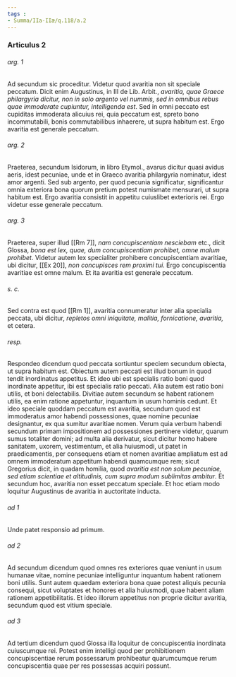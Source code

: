 ```yaml
---
tags : 
- Summa/IIa-IIæ/q.118/a.2
---
```


### Articulus 2

###### arg. 1
Ad secundum sic proceditur. Videtur quod avaritia non sit speciale peccatum. Dicit enim Augustinus, in III de Lib. Arbit., *avaritia, quae Graece philargyria dicitur, non in solo argento vel nummis, sed in omnibus rebus quae immoderate cupiuntur, intelligenda est*. Sed in omni peccato est cupiditas immoderata alicuius rei, quia peccatum est, spreto bono incommutabili, bonis commutabilibus inhaerere, ut supra habitum est. Ergo avaritia est generale peccatum.

###### arg. 2
Praeterea, secundum Isidorum, in libro Etymol., avarus dicitur quasi avidus aeris, idest pecuniae, unde et in Graeco avaritia philargyria nominatur, idest amor argenti. Sed sub argento, per quod pecunia significatur, significantur omnia exteriora bona quorum pretium potest numismate mensurari, ut supra habitum est. Ergo avaritia consistit in appetitu cuiuslibet exterioris rei. Ergo videtur esse generale peccatum.

###### arg. 3
Praeterea, super illud [[Rm 7]], *nam concupiscentiam nesciebam* etc., dicit Glossa, *bona est lex, quae, dum concupiscentiam prohibet, omne malum prohibet*. Videtur autem lex specialiter prohibere concupiscentiam avaritiae, ubi dicitur, [[Ex 20]], *non concupisces rem proximi tui*. Ergo concupiscentia avaritiae est omne malum. Et ita avaritia est generale peccatum.

###### s. c.
Sed contra est quod [[Rm 1]], avaritia connumeratur inter alia specialia peccata, ubi dicitur, *repletos omni iniquitate, malitia, fornicatione, avaritia,* et cetera.

###### resp.
Respondeo dicendum quod peccata sortiuntur speciem secundum obiecta, ut supra habitum est. Obiectum autem peccati est illud bonum in quod tendit inordinatus appetitus. Et ideo ubi est specialis ratio boni quod inordinate appetitur, ibi est specialis ratio peccati. Alia autem est ratio boni utilis, et boni delectabilis. Divitiae autem secundum se habent rationem utilis, ea enim ratione appetuntur, inquantum in usum hominis cedunt. Et ideo speciale quoddam peccatum est avaritia, secundum quod est immoderatus amor habendi possessiones, quae nomine pecuniae designantur, ex qua sumitur avaritiae nomen. Verum quia verbum habendi secundum primam impositionem ad possessiones pertinere videtur, quarum sumus totaliter domini; ad multa alia derivatur, sicut dicitur homo habere sanitatem, uxorem, vestimentum, et alia huiusmodi, ut patet in praedicamentis, per consequens etiam et nomen avaritiae ampliatum est ad omnem immoderatum appetitum habendi quamcumque rem; sicut Gregorius dicit, in quadam homilia, quod *avaritia est non solum pecuniae, sed etiam scientiae et altitudinis, cum supra modum sublimitas ambitur*. Et secundum hoc, avaritia non esset peccatum speciale. Et hoc etiam modo loquitur Augustinus de avaritia in auctoritate inducta.

###### ad 1
Unde patet responsio ad primum.

###### ad 2
Ad secundum dicendum quod omnes res exteriores quae veniunt in usum humanae vitae, nomine pecuniae intelliguntur inquantum habent rationem boni utilis. Sunt autem quaedam exteriora bona quae potest aliquis pecunia consequi, sicut voluptates et honores et alia huiusmodi, quae habent aliam rationem appetibilitatis. Et ideo illorum appetitus non proprie dicitur avaritia, secundum quod est vitium speciale.

###### ad 3
Ad tertium dicendum quod Glossa illa loquitur de concupiscentia inordinata cuiuscumque rei. Potest enim intelligi quod per prohibitionem concupiscentiae rerum possessarum prohibeatur quarumcumque rerum concupiscentia quae per res possessas acquiri possunt.

